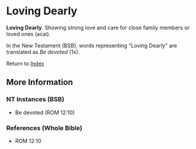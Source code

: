 # Loving Dearly
**Loving Dearly**. 
Showing strong love and care for close family members or loved ones (acai). 




In the New Testament (BSB), words representing “Loving Dearly” are translated as 
*Be devoted* (1x). 


Return to [Index](00-Index.md)

## More Information

### NT Instances (BSB)

* Be devoted (ROM 12:10)



### References (Whole Bible)

* ROM 12:10



